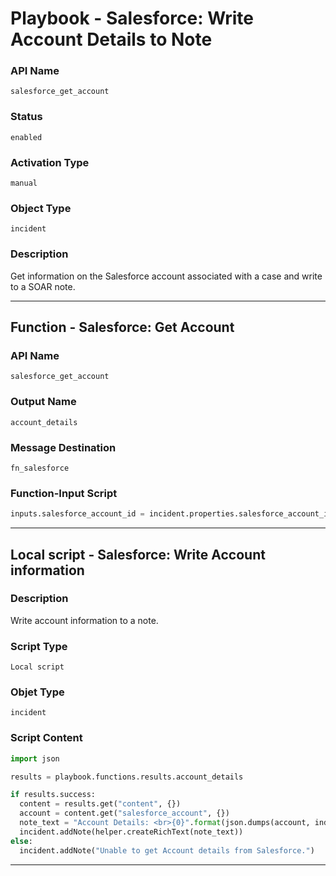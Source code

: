 <!--
    DO NOT MANUALLY EDIT THIS FILE
    THIS FILE IS AUTOMATICALLY GENERATED WITH resilient-sdk codegen
    Generated with resilient-sdk v49.1.51
-->

# Playbook - Salesforce: Write Account Details to Note

### API Name
`salesforce_get_account`

### Status
`enabled`

### Activation Type
`manual`

### Object Type
`incident`

### Description
Get information on the Salesforce account associated with a case and write to a SOAR note.


---
## Function - Salesforce: Get Account

### API Name
`salesforce_get_account`

### Output Name
`account_details`

### Message Destination
`fn_salesforce`

### Function-Input Script
```python
inputs.salesforce_account_id = incident.properties.salesforce_account_id if incident.properties.salesforce_account_id is None else helper.fail("Error: AccountId is None")
```

---

## Local script - Salesforce: Write Account information

### Description
Write account information to a note.

### Script Type
`Local script`

### Objet Type
`incident`

### Script Content
```python
import json

results = playbook.functions.results.account_details

if results.success:
  content = results.get("content", {})
  account = content.get("salesforce_account", {})
  note_text = "Account Details: <br>{0}".format(json.dumps(account, indent=4))
  incident.addNote(helper.createRichText(note_text))
else:
  incident.addNote("Unable to get Account details from Salesforce.")
```

---
